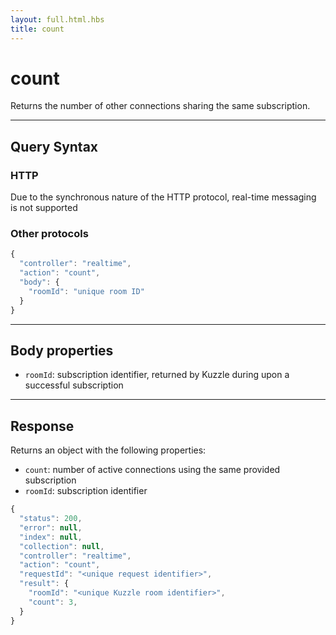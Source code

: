 ```yaml
---
layout: full.html.hbs
title: count
---
```


# count

<SinceBadge version="1.0.0" />

Returns the number of other connections sharing the same subscription.

---

## Query Syntax

### HTTP

Due to the synchronous nature of the HTTP protocol, real-time messaging is not supported

### Other protocols

```js
{
  "controller": "realtime",
  "action": "count",
  "body": {
    "roomId": "unique room ID"
  }
}
```

---

## Body properties

- `roomId`: subscription identifier, returned by Kuzzle during upon a successful subscription

---

## Response

Returns an object with the following properties:

- `count`: number of active connections using the same provided subscription
- `roomId`: subscription identifier

```js
{
  "status": 200,
  "error": null,
  "index": null,
  "collection": null,
  "controller": "realtime",
  "action": "count",
  "requestId": "<unique request identifier>",
  "result": {
    "roomId": "<unique Kuzzle room identifier>",
    "count": 3,
  }
}
```
